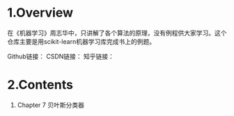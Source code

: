 # 1.Overview
在《机器学习》周志华中，只讲解了各个算法的原理，没有例程供大家学习。这个仓库主要是用scikit-learn机器学习库完成书上的例题。

Github链接：
CSDN链接：
知乎链接：
# 2.Contents
1. Chapter 7 贝叶斯分类器

